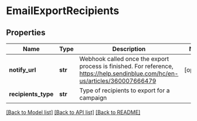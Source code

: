 # EmailExportRecipients

## Properties
Name | Type | Description | Notes
------------ | ------------- | ------------- | -------------
**notify_url** | **str** | Webhook called once the export process is finished. For reference, https://help.sendinblue.com/hc/en-us/articles/360007666479 | [optional] 
**recipients_type** | **str** | Type of recipients to export for a campaign | 

[[Back to Model list]](../README.md#documentation-for-models) [[Back to API list]](../README.md#documentation-for-api-endpoints) [[Back to README]](../README.md)


